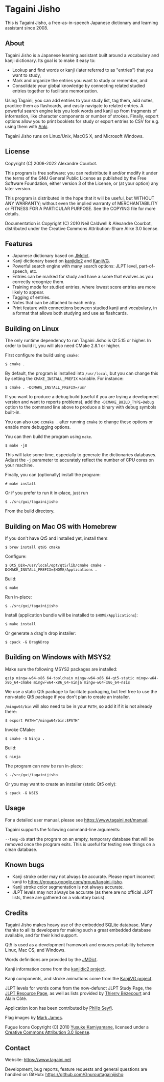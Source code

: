 Tagaini Jisho
=============

This is Tagaini Jisho, a free-as-in-speech Japanese dictionary and learning assistant since 2008.

About
-----

Tagaini Jisho is a Japanese learning assistant built around a vocabulary and kanji dictionary. Its
goal is to make it easy to:

* Lookup and find words or kanji (later referred to as "entries") that you want to study,
* Mark and organize the entries you want to study or remember, and
* Consolidate your global knowledge by connecting related studied entries together to facilitate
  memorization.

Using Tagaini, you can add entries to your study list, tag them, add notes, practice them as
flashcards, and easily navigate to related entries. A powerful search engine lets you look words and
kanji up from fragments of information, like character components or number of strokes. Finally,
export options allow you to print booklets for study or export entries to CSV for e.g. using them
with [Anki](https://apps.ankiweb.net/).

Tagaini Jisho runs on Linux/Unix, MacOS X, and Microsoft Windows.

License
-------

Copyright (C) 2008-2022 Alexandre Courbot.

This program is free software: you can redistribute it and/or modify it under the terms of the GNU
General Public License as published by the Free Software Foundation, either version 3 of the
License, or (at your option) any later version.

This program is distributed in the hope that it will be useful, but WITHOUT ANY WARRANTY; without
even the implied warranty of MERCHANTABILITY or FITNESS FOR A PARTICULAR PURPOSE.  See the COPYING
file for more details.

Documentation is Copyright (C) 2010 Neil Caldwell & Alexandre Courbot, distributed under the
Creative Commons Attribution-Share Alike 3.0 license.

Features
--------

- Japanese dictionary based on [JMdict](https://www.edrdg.org/jmdict/j_jmdict.html).
- Kanji dictionary based on [kanjidic2](https://www.edrdg.org/wiki/index.php/KANJIDIC_Project) and
  [KanjiVG](https://kanjivg.tagaini.net/).
- Powerful search engine with many search options: JLPT level, part-of-speech, etc.
- Entries can be marked for study and have a score that evolves as you correctly recognize them.
- Training mode for studied entries, where lowest score entries are more likely to appear.
- Tagging of entries.
- Notes that can be attached to each entry.
- Print feature with connections between studied kanji and vocabulary, in a format that allows both
  studying and use as flashcards.

Building on Linux
-----------------

The only runtime dependency to run Tagaini Jisho is Qt 5.15 or higher. In order to build it, you
will also need CMake 2.8.1 or higher.

First configure the build using `cmake`:

    $ cmake .

By default, the program is installed into `/usr/local`, but you can change this by setting the
`CMAKE_INSTALL_PREFIX` variable. For instance:

    $ cmake . -DCMAKE_INSTALL_PREFIX=/usr

If you want to produce a debug build (useful if you are trying a development version and want to
reports problems), add the `-DCMAKE_BUILD_TYPE=Debug` option to the command line above to produce a
binary with debug symbols built-in.

You can also use `ccmake .` after running `cmake` to change these options or enable more debugging
options.

You can then build the program using `make`.

    $ make -j8

This will take some time, especially to generate the dictionaries databases. Adjust the `-j`
parameter to accurately reflect the number of CPU cores on your machine.

Finally, you can (optionally) install the program:

    # make install

Or if you prefer to run it in-place, just run

    $ ./src/gui/tagainijisho

From the build directory.

Building on Mac OS with Homebrew
--------------------------------

If you don't have Qt5 and installed yet, install them:

    $ brew install qt@5 cmake

Configure:

    $ Qt5_DIR=/usr/local/opt/qt5/lib/cmake cmake -DCMAKE_INSTALL_PREFIX=$HOME/Applications .

Build:

    $ make

Run in-place:

    $ ./src/gui/tagainijisho

Install (application bundle will be installed to `$HOME/Applications`):

    $ make install

Or generate a drag'n drop installer:

    $ cpack -G DragNDrop

Building on Windows with MSYS2
------------------------------

Make sure the following MSYS2 packages are installed:

    gzip mingw-w64-x86_64-toolchain mingw-w64-x86_64-qt5-static mingw-w64-x86_64-cmake mingw-w64-x86_64-ninja mingw-w64-x86_64-nsis

We use a static Qt5 package to facilitate packaging, but feel free to use the non-static Qt5 package
if you don't plan to create an installer.

`/mingw64/bin` will also need to be in your `PATH`, so add it if it is not already there:

    $ export PATH="/mingw64/bin:$PATH"

Invoke CMake:

    $ cmake -G Ninja .

Build:

    $ ninja

The program can now be run in-place:

    $ ./src/gui/tagainijisho

Or you may want to create an installer (static Qt5 only):

    $ cpack -G NSIS

Usage
-----

For a detailed user manual, please see https://www.tagaini.net/manual.

Tagaini supports the following command-line arguments:

`--temp-db` start the program on an empty, temporary database that will be removed once the program
exits. This is useful for testing new things on a clean database.

Known bugs
----------
- Kanji stroke order may not always be accurate. Please report incorrect kanji to
  https://groups.google.com/group/tagaini-jisho.
- Kanji stroke color segmentation is not always accurate.
- JLPT levels may not always be accurate (as there are no official JLPT lists, these are gathered on
  a voluntary basis).

Credits
-------

Tagaini Jisho makes heavy use of the embedded SQLite database. Many thanks to all its developers for
making such a great embedded database available, and for their kind support.

Qt5 is used as a development framework and ensures portability between Linux, Mac OS, and Windows.

Words definitions are provided by the [JMDict](https://www.csse.monash.edu.au/~jwb/jmdict.html).

Kanji information come from the [kanjidic2
project](https://www.edrdg.org/wiki/index.php/KANJIDIC_Project).

Kanji components, and stroke animations come from the [KanjiVG project](https://kanjivg.tagaini.net).

JLPT levels for words come from the now-defunct JLPT Study Page, the [JLPT Resource
Page](http://www.tanos.co.uk/jlpt/), as well as lists provided by [Thierry
Bézecourt](http://www.thbz.org/kanjimots/jlpt.php3) and Alain Côté.

Application icon has been contributed by [Philip Seyfi](https://divita.eu/).

Flag images by [Mark James](http://www.famfamfam.com/lab/icons/flags/).

Fugue Icons Copyright (C) 2010 [Yusuke Kamiyamane](https://p.yusukekamiyamane.com/), licensed under a
[Creative Commons Attribution 3.0 license](https://creativecommons.org/licenses/by/3.0/).

Contact
-------

Website: https://www.tagaini.net

Development, bug reports, feature requests and general questions are handled on GitHub:
https://github.com/Gnurou/tagainijisho
